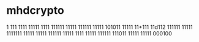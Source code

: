 
# mhdcrypto
1
111
1111
11111
1111
111111
11111
111111
11111
101011
11111
11+111
11d112
111111
11111
1111111
11111
11111
111111
11111
1111
11111
111111
111011
11111
11111
000100
